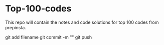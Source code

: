 # Top-100-codes
This repo will contain the notes and code solutions for top 100 codes from prepinsta.

git add filename
git commit -m ""
git push 